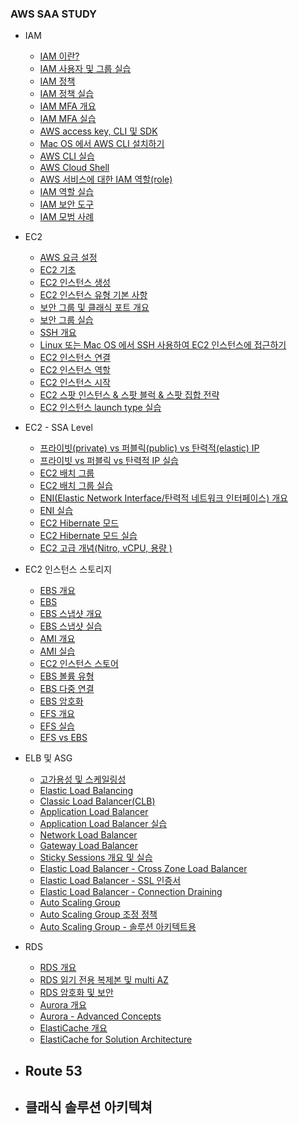 ### AWS SAA STUDY

- IAM
  - [IAM 이란?](https://github.com/seongwoo-choi/aws_saa_study/blob/master/IAM/IAM%EC%9D%B4%EB%9E%80%3F.md)
  - [IAM 사용자 및 그룹 실습](https://github.com/seongwoo-choi/aws_saa_study/blob/master/IAM/IAM%20%EC%82%AC%EC%9A%A9%EC%9E%90%20%EB%B0%8F%20%EA%B7%B8%EB%A3%B9%20%EC%8B%A4%EC%8A%B5.md)
  - [IAM 정책](https://github.com/seongwoo-choi/aws_saa_study/blob/master/IAM/IAM%20%EC%A0%95%EC%B1%85.md)
  - [IAM 정책 실습](https://github.com/seongwoo-choi/aws_saa_study/blob/master/IAM/IAM%20%EC%A0%95%EC%B1%85%20%EC%8B%A4%EC%8A%B5.md)
  - [IAM MFA 개요](https://github.com/seongwoo-choi/aws_saa_study/blob/master/IAM/IAM%20MFA%20%EA%B0%9C%EC%9A%94.md)
  - [IAM MFA 실습](https://github.com/seongwoo-choi/aws_saa_study/blob/master/IAM/IAM%20MFA%20%EC%8B%A4%EC%8A%B5.md)
  - [AWS access key, CLI 및 SDK](https://github.com/seongwoo-choi/aws_saa_study/blob/master/IAM/AWS%20%EC%97%91%EC%84%B8%EC%8A%A4%20%ED%82%A4%2C%20CLI%20%EB%B0%8F%20SDK.md)
  - [Mac OS 에서 AWS CLI 설치하기](https://github.com/seongwoo-choi/aws_saa_study/blob/master/IAM/MAC%20OS%20%EC%97%90%EC%84%9C%20AWS%20CLI%20%EC%84%A4%EC%B9%98%ED%95%98%EA%B8%B0.md)
  - [AWS CLI 실습](https://github.com/seongwoo-choi/aws_saa_study/blob/master/IAM/AWS%20CLI%20%EC%8B%A4%EC%8A%B5.md)
  - [AWS Cloud Shell](https://github.com/seongwoo-choi/aws_saa_study/blob/master/IAM/AWS%20cloud%20shell.md)
  - [AWS 서비스에 대한 IAM 역할(role)](https://github.com/seongwoo-choi/aws_saa_study/blob/master/IAM/AWS%20%EC%84%9C%EB%B9%84%EC%8A%A4%EC%97%90%20%EB%8C%80%ED%95%9C%20IAM%20%EC%97%AD%ED%95%A0.md)
  - [IAM 역할 실습](https://github.com/seongwoo-choi/aws_saa_study/blob/master/IAM/IAM%20%EC%97%AD%ED%95%A0%20%EC%8B%A4%EC%8A%B5.md)
  - [IAM 보안 도구](https://github.com/seongwoo-choi/aws_saa_study/blob/master/IAM/IAM%20%EB%B3%B4%EC%95%88%20%EB%8F%84%EA%B5%AC.md)
  - [IAM 모범 사례](https://github.com/seongwoo-choi/aws_saa_study/blob/master/IAM/IAM%20%EB%AA%A8%EB%B2%94%20%EC%82%AC%EB%A1%80.md)


- EC2 
  - [AWS 요금 설정](https://github.com/seongwoo-choi/aws_saa_study/blob/master/EC2/AWS%20%EC%98%88%EC%82%B0%20%EC%84%A4%EC%A0%95.md)
  - [EC2 기초](https://github.com/seongwoo-choi/aws_saa_study/blob/master/EC2/EC2%20%EA%B8%B0%EC%B4%88.md)
  - [EC2 인스턴스 생성](https://github.com/seongwoo-choi/aws_saa_study/blob/master/EC2/EC2%20%EC%9D%B8%EC%8A%A4%ED%84%B4%EC%8A%A4%20%EC%83%9D%EC%84%B1.md)
  - [EC2 인스턴스 유형 기본 사항](https://github.com/seongwoo-choi/aws_saa_study/blob/master/EC2/EC2%20%EC%9D%B8%EC%8A%A4%ED%84%B4%EC%8A%A4%20%EC%9C%A0%ED%98%95%20%EA%B8%B0%EB%B3%B8%20%EC%82%AC%ED%95%AD.md)
  - [보안 그룹 및 클래식 포트 개요](https://github.com/seongwoo-choi/aws_saa_study/blob/master/EC2/%EB%B3%B4%EC%95%88%20%EA%B7%B8%EB%A3%B9%20%EB%B0%8F%20%ED%81%B4%EB%9E%98%EC%8B%9D%20%ED%8F%AC%ED%8A%B8%20%EA%B0%9C%EC%9A%94.md)
  - [보안 그룹 실습](https://github.com/seongwoo-choi/aws_saa_study/blob/master/EC2/%EB%B3%B4%EC%95%88%20%EA%B7%B8%EB%A3%B9%20%EC%8B%A4%EC%8A%B5.md)
  - [SSH 개요](https://github.com/seongwoo-choi/aws_saa_study/blob/master/EC2/SSH%20%EA%B0%9C%EC%9A%94.md)
  - [Linux 또는 Mac OS 에서 SSH 사용하여 EC2 인스턴스에 접근하기](https://github.com/seongwoo-choi/aws_saa_study/blob/master/EC2/%EB%A6%AC%EB%88%85%EC%8A%A4%20%EB%98%90%EB%8A%94%20%EB%A7%A5%EC%97%90%EC%84%9C%20SSH%20%EC%8B%A4%ED%96%89%ED%95%98%EB%8A%94%20%EB%B0%A9%EB%B2%95.md)
  - [EC2 인스턴스 연결](https://github.com/seongwoo-choi/aws_saa_study/blob/master/EC2/EC2%20%EC%9D%B8%EC%8A%A4%ED%84%B4%EC%8A%A4%20%EC%97%B0%EA%B2%B0.md)
  - [EC2 인스턴스 역할](https://github.com/seongwoo-choi/aws_saa_study/blob/master/EC2/EC2%20%EC%9D%B8%EC%8A%A4%ED%84%B4%EC%8A%A4%20%EC%97%AD%ED%95%A0%20%EB%8D%B0%EB%AA%A8.md)
  - [EC2 인스턴스 시작](https://github.com/seongwoo-choi/aws_saa_study/blob/master/EC2/EC2%20%EC%9D%B8%EC%8A%A4%ED%84%B4%EC%8A%A4%20%EC%8B%9C%EC%9E%91.md)
  - [EC2 스팟 인스턴스 & 스팟 블럭 & 스팟 집합 전략](https://github.com/seongwoo-choi/aws_saa_study/blob/master/EC2/EC2%20%EC%8A%A4%ED%8C%9F%20%EC%9D%B8%EC%8A%A4%ED%84%B4%EC%8A%A4%20%26%20%EC%8A%A4%ED%8C%9F%20%EB%B8%94%EB%9F%AD%20%26%20%EC%8A%A4%ED%8C%9F%20%EC%A7%91%ED%95%A9%20%EC%A0%84%EB%9E%B5.md)
  - [EC2 인스턴스 launch type 실습](https://github.com/seongwoo-choi/aws_saa_study/blob/master/EC2/EC2%20%EC%9D%B8%EC%8A%A4%ED%84%B4%EC%8A%A4%20launch%20type%20%EC%8B%A4%EC%8A%B5.md)
- EC2 - SSA Level
  - [프라이빗(private) vs 퍼블릭(public) vs 탄력적(elastic) IP](https://github.com/seongwoo-choi/aws_saa_study/blob/master/EC2%20-%20SSA%20Level/%ED%94%84%EB%9D%BC%EC%9D%B4%EB%B9%97(private)%20vs%20%ED%8D%BC%EB%B8%94%EB%A6%AD(public)%20vs%20%ED%83%84%EB%A0%A5%EC%A0%81(Elastic)%20IP.md)
  - [프라이빗 vs 퍼블릭 vs 탄력적 IP 실습](https://github.com/seongwoo-choi/aws_saa_study/blob/master/EC2%20-%20SSA%20Level/%ED%94%84%EB%9D%BC%EC%9D%B4%EB%B9%97(private)%20vs%20%ED%8D%BC%EB%B8%94%EB%A6%AD(public)%20vs%20%ED%83%84%EB%A0%A5%EC%A0%81(Elastic)%20IP%20%EC%8B%A4%EC%8A%B5.md)
  - [EC2 배치 그룹](https://github.com/seongwoo-choi/aws_saa_study/blob/master/EC2%20-%20SSA%20Level/EC2%20%EB%B0%B0%EC%B9%98%20%EA%B7%B8%EB%A3%B9.md)
  - [EC2 배치 그룹 실습](https://github.com/seongwoo-choi/aws_saa_study/blob/master/EC2%20-%20SSA%20Level/EC2%20%EB%B0%B0%EC%B9%98%20%EA%B7%B8%EB%A3%B9%20%EC%8B%A4%EC%8A%B5.md)
  - [ENI(Elastic Network Interface/탄력적 네트워크 인터페이스) 개요](https://github.com/seongwoo-choi/aws_saa_study/blob/master/EC2%20-%20SSA%20Level/ENI%20(Elastic%20Network%20Interface)%20-%20%EA%B0%9C%EC%9A%94.md)
  - [ENI 실습](https://github.com/seongwoo-choi/aws_saa_study/blob/master/EC2%20-%20SSA%20Level/ENI(%ED%83%84%EB%A0%A5%EC%A0%81%20%EB%84%A4%ED%8A%B8%EC%9B%8C%ED%81%AC%20%EC%9D%B8%ED%84%B0%ED%8E%98%EC%9D%B4%EC%8A%A4)%20-%20%EC%8B%A4%EC%8A%B5.md)
  - [EC2 Hibernate 모드](https://github.com/seongwoo-choi/aws_saa_study/blob/master/EC2%20-%20SSA%20Level/EC2%20Hibernate%20%EB%AA%A8%EB%93%9C.md)
  - [EC2 Hibernate 모드 실습](https://github.com/seongwoo-choi/aws_saa_study/blob/master/EC2%20-%20SSA%20Level/EC2%20Hibernate%20%EB%AA%A8%EB%93%9C%20%EC%8B%A4%EC%8A%B5.md)
  - [EC2 고급 개념(Nitro, vCPU, 용량 )](https://github.com/seongwoo-choi/aws_saa_study/blob/master/EC2%20-%20SSA%20Level/EC2%20-%20%EA%B3%A0%EA%B8%89%20%EA%B0%9C%EB%85%90(Nitro%2C%20vCPU%2C%20%EC%9A%A9%EB%9F%89%20%EC%98%88%EC%95%BD).md)
- EC2 인스턴스 스토리지
  - [EBS 개요](https://github.com/seongwoo-choi/aws_saa_study/blob/master/EC2%20%EC%9D%B8%EC%8A%A4%ED%84%B4%EC%8A%A4%20%EC%8A%A4%ED%86%A0%EB%A6%AC%EC%A7%80/EBS%20%EA%B0%9C%EC%9A%94.md)
  - [EBS](https://github.com/seongwoo-choi/aws_saa_study/blob/master/EC2%20%EC%9D%B8%EC%8A%A4%ED%84%B4%EC%8A%A4%20%EC%8A%A4%ED%86%A0%EB%A6%AC%EC%A7%80/EBS%20%EC%8B%A4%EC%8A%B5.md)
  - [EBS 스냅샷 개요](https://github.com/seongwoo-choi/aws_saa_study/blob/master/EC2%20%EC%9D%B8%EC%8A%A4%ED%84%B4%EC%8A%A4%20%EC%8A%A4%ED%86%A0%EB%A6%AC%EC%A7%80/EBS%20%EC%8A%A4%EB%83%85%EC%83%B7%20%EA%B0%9C%EC%9A%94.md)
  - [EBS 스냅샷 실습](https://github.com/seongwoo-choi/aws_saa_study/blob/master/EC2%20%EC%9D%B8%EC%8A%A4%ED%84%B4%EC%8A%A4%20%EC%8A%A4%ED%86%A0%EB%A6%AC%EC%A7%80/EBS%20%EC%8A%A4%EB%83%85%EC%83%B7%20%EC%8B%A4%EC%8A%B5.md)
  - [AMI 개요](https://github.com/seongwoo-choi/aws_saa_study/blob/master/EC2%20%EC%9D%B8%EC%8A%A4%ED%84%B4%EC%8A%A4%20%EC%8A%A4%ED%86%A0%EB%A6%AC%EC%A7%80/AMI%20%EA%B0%9C%EC%9A%94.md)
  - [AMI 실습](https://github.com/seongwoo-choi/aws_saa_study/blob/master/EC2%20%EC%9D%B8%EC%8A%A4%ED%84%B4%EC%8A%A4%20%EC%8A%A4%ED%86%A0%EB%A6%AC%EC%A7%80/AMI%20%EC%8B%A4%EC%8A%B5.md)
  - [EC2 인스턴스 스토어](https://github.com/seongwoo-choi/aws_saa_study/blob/master/EC2%20%EC%9D%B8%EC%8A%A4%ED%84%B4%EC%8A%A4%20%EC%8A%A4%ED%86%A0%EB%A6%AC%EC%A7%80/EC2%20%EC%9D%B8%EC%8A%A4%ED%84%B4%EC%8A%A4%20%EC%8A%A4%ED%86%A0%EC%96%B4.md)
  - [EBS 볼륨 유형](https://github.com/seongwoo-choi/aws_saa_study/blob/master/EC2%20%EC%9D%B8%EC%8A%A4%ED%84%B4%EC%8A%A4%20%EC%8A%A4%ED%86%A0%EB%A6%AC%EC%A7%80/EBS%20%EB%B3%BC%EB%A5%A8%20%EC%9C%A0%ED%98%95.md)
  - [EBS 다중 연결](https://github.com/seongwoo-choi/aws_saa_study/blob/master/EC2%20%EC%9D%B8%EC%8A%A4%ED%84%B4%EC%8A%A4%20%EC%8A%A4%ED%86%A0%EB%A6%AC%EC%A7%80/EBS%20%EB%8B%A4%EC%A4%91%20%EC%97%B0%EA%B2%B0.md)
  - [EBS 암호화](https://github.com/seongwoo-choi/aws_saa_study/blob/master/EC2%20%EC%9D%B8%EC%8A%A4%ED%84%B4%EC%8A%A4%20%EC%8A%A4%ED%86%A0%EB%A6%AC%EC%A7%80/EBS%20%EC%95%94%ED%98%B8%ED%99%94.md) 
  - [EFS 개요](https://github.com/seongwoo-choi/aws_saa_study/blob/master/EC2%20%EC%9D%B8%EC%8A%A4%ED%84%B4%EC%8A%A4%20%EC%8A%A4%ED%86%A0%EB%A6%AC%EC%A7%80/EFS(Elastic%20File%20System)%20%EA%B0%9C%EC%9A%94.md)
  - [EFS 실습](https://github.com/seongwoo-choi/aws_saa_study/blob/master/EC2%20%EC%9D%B8%EC%8A%A4%ED%84%B4%EC%8A%A4%20%EC%8A%A4%ED%86%A0%EB%A6%AC%EC%A7%80/EFS%20%EC%8B%A4%EC%8A%B5.md)
  - [EFS vs EBS](https://github.com/seongwoo-choi/aws_saa_study/blob/master/EC2%20%EC%9D%B8%EC%8A%A4%ED%84%B4%EC%8A%A4%20%EC%8A%A4%ED%86%A0%EB%A6%AC%EC%A7%80/EFS%20vs%20EBS.md)
- ELB 및 ASG
  - [고가용성 및 스케일링성](https://github.com/seongwoo-choi/aws_saa_study/blob/master/%EA%B3%A0%EA%B0%80%EC%9A%A9%EC%84%B1%20%EB%B0%8F%20%EC%8A%A4%EC%BC%80%EC%9D%BC%EB%A7%81(ELB%20%EB%B0%8F%20ASG)/%EA%B3%A0%EA%B0%80%EC%9A%A9%EC%84%B1%20%EB%B0%8F%20%EC%8A%A4%EC%BC%80%EC%9D%BC%EB%A7%81%EC%84%B1.md)
  - [Elastic Load Balancing](https://github.com/seongwoo-choi/aws_saa_study/blob/master/%EA%B3%A0%EA%B0%80%EC%9A%A9%EC%84%B1%20%EB%B0%8F%20%EC%8A%A4%EC%BC%80%EC%9D%BC%EB%A7%81(ELB%20%EB%B0%8F%20ASG)/Elastic%20Load%20Balancing.md)
  - [Classic Load Balancer(CLB)](https://github.com/seongwoo-choi/aws_saa_study/blob/master/%EA%B3%A0%EA%B0%80%EC%9A%A9%EC%84%B1%20%EB%B0%8F%20%EC%8A%A4%EC%BC%80%EC%9D%BC%EB%A7%81(ELB%20%EB%B0%8F%20ASG)/Classic%20Load%20Balancer(CLB).md)
  - [Application Load Balancer](https://github.com/seongwoo-choi/aws_saa_study/blob/master/%EA%B3%A0%EA%B0%80%EC%9A%A9%EC%84%B1%20%EB%B0%8F%20%EC%8A%A4%EC%BC%80%EC%9D%BC%EB%A7%81(ELB%20%EB%B0%8F%20ASG)/Application%20Load%20Balancer.md)
  - [Application Load Balancer 실습](https://github.com/seongwoo-choi/aws_saa_study/blob/master/%EA%B3%A0%EA%B0%80%EC%9A%A9%EC%84%B1%20%EB%B0%8F%20%EC%8A%A4%EC%BC%80%EC%9D%BC%EB%A7%81(ELB%20%EB%B0%8F%20ASG)/Application%20Load%20Balancer%20%EC%8B%A4%EC%8A%B5.md)
  - [Network Load Balancer](https://github.com/seongwoo-choi/aws_saa_study/blob/master/%EA%B3%A0%EA%B0%80%EC%9A%A9%EC%84%B1%20%EB%B0%8F%20%EC%8A%A4%EC%BC%80%EC%9D%BC%EB%A7%81(ELB%20%EB%B0%8F%20ASG)/Network%20Load%20Balancer.md)
  - [Gateway Load Balancer](https://github.com/seongwoo-choi/aws_saa_study/blob/master/%EA%B3%A0%EA%B0%80%EC%9A%A9%EC%84%B1%20%EB%B0%8F%20%EC%8A%A4%EC%BC%80%EC%9D%BC%EB%A7%81(ELB%20%EB%B0%8F%20ASG)/Gateway%20Load%20Balancer.md)
  - [Sticky Sessions 개요 및 실습](https://github.com/seongwoo-choi/aws_saa_study/blob/master/%EA%B3%A0%EA%B0%80%EC%9A%A9%EC%84%B1%20%EB%B0%8F%20%EC%8A%A4%EC%BC%80%EC%9D%BC%EB%A7%81(ELB%20%EB%B0%8F%20ASG)/Elastic%20Load%20Balancer%20-%20Sticky%20Sessions.md)
  - [Elastic Load Balancer - Cross Zone Load Balancer](https://github.com/seongwoo-choi/aws_saa_study/blob/master/%EA%B3%A0%EA%B0%80%EC%9A%A9%EC%84%B1%20%EB%B0%8F%20%EC%8A%A4%EC%BC%80%EC%9D%BC%EB%A7%81(ELB%20%EB%B0%8F%20ASG)/Elastic%20Load%20Balancer%20-%20Cross%20Zone%20Load%20Balancer.md)
  - [Elastic Load Balancer - SSL 인증서](https://github.com/seongwoo-choi/aws_saa_study/blob/master/%EA%B3%A0%EA%B0%80%EC%9A%A9%EC%84%B1%20%EB%B0%8F%20%EC%8A%A4%EC%BC%80%EC%9D%BC%EB%A7%81(ELB%20%EB%B0%8F%20ASG)/Elastic%20Load%20Balancer%20-%20SSL%20%EC%9D%B8%EC%A6%9D%EC%84%9C.md)
  - [Elastic Load Balancer - Connection Draining](https://github.com/seongwoo-choi/aws_saa_study/blob/master/%EA%B3%A0%EA%B0%80%EC%9A%A9%EC%84%B1%20%EB%B0%8F%20%EC%8A%A4%EC%BC%80%EC%9D%BC%EB%A7%81(ELB%20%EB%B0%8F%20ASG)/Elastic%20Load%20Balancer%20-%20Connection%20Draining.md)
  - [Auto Scaling Group](https://github.com/seongwoo-choi/aws_saa_study/blob/master/%EA%B3%A0%EA%B0%80%EC%9A%A9%EC%84%B1%20%EB%B0%8F%20%EC%8A%A4%EC%BC%80%EC%9D%BC%EB%A7%81(ELB%20%EB%B0%8F%20ASG)/Auto%20Scailing%20Group%20(ASG).md)
  - [Auto Scaling Group 조정 정책](https://github.com/seongwoo-choi/aws_saa_study/blob/master/%EA%B3%A0%EA%B0%80%EC%9A%A9%EC%84%B1%20%EB%B0%8F%20%EC%8A%A4%EC%BC%80%EC%9D%BC%EB%A7%81(ELB%20%EB%B0%8F%20ASG)/Auto%20Sacling%20Group%20%EC%A1%B0%EC%A0%95%20%EC%A0%95%EC%B1%85.md)
  - [Auto Scaling Group - 솔루션 아키텍트용](https://github.com/seongwoo-choi/aws_saa_study/blob/master/%EA%B3%A0%EA%B0%80%EC%9A%A9%EC%84%B1%20%EB%B0%8F%20%EC%8A%A4%EC%BC%80%EC%9D%BC%EB%A7%81(ELB%20%EB%B0%8F%20ASG)/Auto%20Scaling%20Group%20-%20%EC%86%94%EB%A3%A8%EC%85%98%20%EC%95%84%ED%82%A4%ED%85%8D%ED%8A%B8%EC%9A%A9.md)
- RDS
  - [RDS 개요](https://github.com/seongwoo-choi/aws_saa_study/blob/master/RDS/RDS%20%EA%B0%9C%EC%9A%94.md)
  - [RDS 읽기 전용 복제본 및 multi AZ](https://github.com/seongwoo-choi/aws_saa_study/blob/master/RDS/RDS%20%EC%9D%BD%EA%B8%B0%20%EC%A0%84%EC%9A%A9%20%EB%B3%B5%EC%A0%9C%EB%B3%B8%20%26%20multi%20AZ.md)
  - [RDS 암호화 및 보안](https://github.com/seongwoo-choi/aws_saa_study/blob/master/RDS/RDS%20%EC%95%94%ED%98%B8%ED%99%94%20%EB%B0%8F%20%EB%B3%B4%EC%95%88.md)
  - [Aurora 개요](https://github.com/seongwoo-choi/aws_saa_study/blob/master/RDS/Aurora%20%EA%B0%9C%EC%9A%94.md)
  - [Aurora - Advanced Concepts](https://github.com/seongwoo-choi/aws_saa_study/blob/master/RDS/Aurora%20-%20Advanced%20Concepts.md)
  - [ElastiCache 개요](https://github.com/seongwoo-choi/aws_saa_study/blob/master/RDS/ElastiCache%20%EA%B0%9C%EC%9A%94.md)
  - [ElastiCache for Solution Architecture](https://github.com/seongwoo-choi/aws_saa_study/blob/master/RDS/ElastiCache%20for%20Solution%20Architecture.md)
- Route 53
  - 
- 클래식 솔루션 아키텍쳐
  - 